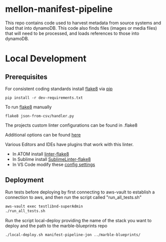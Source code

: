 # mellon-manifest-pipeline

This repo contains code used to harvest metadata from source systems and load that into dynamoDB.  This code also finds files (images or media files) that will need to be processed, and loads references to those into dynamoDB.

# Local Development
## Prerequisites
For consistent coding standards install [flake8](http://flake8.pycqa.org/en/latest/index.html) via [pip](https://pypi.org/project/pip/)

`pip install -r dev-requirements.txt`

To run [flake8](http://flake8.pycqa.org/en/latest/index.html) manually

`flake8 json-from-csv/handler.py`

The projects custom linter configurations can be found in .flake8

Additional options can be found [here](http://flake8.pycqa.org/en/latest/user/options.html)

Various Editors and IDEs have plugins that work with this linter.
 * In ATOM install [linter-flake8](https://atom.io/packages/linter-flake8)
 * In Sublime install [SublimeLinter-flake8](https://github.com/SublimeLinter/SublimeLinter-flake8)
 * In VS Code modify these [config settings](https://code.visualstudio.com/docs/python/settings-reference#_flake8)

## Deployment
Run tests before deploying by first connecting to aws-vault to establish a connection to aws, and then run the script called "run_all_tests.sh"

```bash
aws-vault exec testlibnd-superAdmin
./run_all_tests.sh
```

Run the script local-deploy providing the name of the stack you want to deploy and the
path to the marble-blueprints repo

```bash
./local-deploy.sh manifest-pipeline-jon ../marble-blueprints/
```

